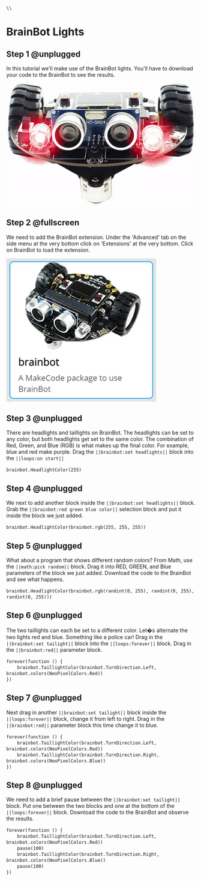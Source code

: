 ```template
\\
```

# BrainBot Lights

## Step 1 @unplugged

In this tutorial we'll make use of the BrainBot lights. You'll have to download your code to the BrainBot to see the results.  

![BrainPad buzzer image](docs/static/images/headlights.gif)

## Step 2 @fullscreen

We need to add the BrainBot extension. Under the 'Advanced' tab on the side menu at the very bottom click on 'Extensions' at the very bottom. Click on BrainBot to load the extension. 

![BrainPad buzzer image](docs/static/images/brainbot.jpg)

## Step 3 @unplugged

There are headlights and taillights on BrainBot. The headlights can be set to any color, but both headlights get set to the
same color. The combination of Red, Green, and Blue (RGB) is what makes up the final color. For example, blue
and red make purple. Drag the ``||brainbot:set headlights||`` block into the ``||loops:on start||``

```blocks
brainbot.HeadlightColor(255)
```

## Step 4 @unplugged

We next to add another block inside the ``||brainbot:set headlights||`` block. Grab the ``||brainbot:red green blue color||`` selection block and put it inside the block we just added. 

```blocks
brainbot.HeadlightColor(brainbot.rgb(255, 255, 255))
```

## Step 5 @unplugged
What about a program that shows different random colors? From Math, use the ``||math:pick random||`` block. Drag it into RED, GREEN, and Blue parameters of the block we just added. Download the code to the BrainBot and see what happens.

```blocks
brainbot.HeadlightColor(brainbot.rgb(randint(0, 255), randint(0, 255), randint(0, 255)))
```


## Step 6 @unplugged
The two taillights can each be set to a different color. Let�s alternate the two lights red and blue. Something like a police car! Drag  in the ``||brainbot:set tailight||`` block into the ``||loops:forever||`` block. Drag in the ``||brainbot:red||`` parameter block. 

```blocks
forever(function () {
    brainbot.TaillightColor(brainbot.TurnDirection.Left, brainbot.colors(NeoPixelColors.Red))
})
```

## Step 7 @unplugged
Next drag in another ``||brainbot:set tailight||`` block inside the ``||loops:forever||`` block, change it from left to right. Drag in the ``||brainbot:red||`` parameter block this time change it to blue. 

```blocks
forever(function () {
    brainbot.TaillightColor(brainbot.TurnDirection.Left, brainbot.colors(NeoPixelColors.Red))
    brainbot.TaillightColor(brainbot.TurnDirection.Right, brainbot.colors(NeoPixelColors.Blue))
})
```

## Step 8 @unplugged
We need to add a brief pause between the ``||brainbot:set tailight||`` block. Put one between the two blocks and one at the bottom of the ``||loops:forever||`` block. Download the code to the BrainBot and observe the results.

```blocks
forever(function () {
    brainbot.TaillightColor(brainbot.TurnDirection.Left, brainbot.colors(NeoPixelColors.Red))
    pause(100)
    brainbot.TaillightColor(brainbot.TurnDirection.Right, brainbot.colors(NeoPixelColors.Blue))
    pause(100)
})
```
